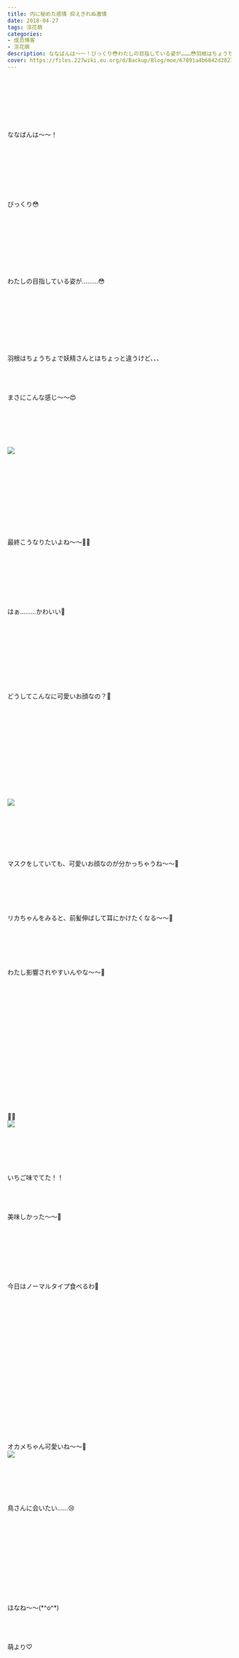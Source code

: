 ```yaml
---
title: 内に秘めた感情 抑えきれぬ激情
date: 2018-04-27
tags: 涼花萌
categories: 
- 成员博客
- 涼花萌
description: ななばんは〜〜！びっくり😳わたしの目指している姿が………😳羽根はちょうちょで妖精さんとはちょっと違うけど、、、まさにこ...
cover: https://files.227wiki.eu.org/d/Backup/Blog/moe/67891a4b6842d2827893e6e62e848.jpg 
---
```

<div class="blog_detail__main">
<br/>
<br/>
<br/>
<br/>
<br/>
<br/>
<br/>
ななばんは〜〜！<br/>
<br/>
<br/>
<br/>
<br/>
<br/>
<br/>
<br/>
<br/>
びっくり😳<br/>
<br/>
<br/>
<br/>
<br/>
<br/>
<br/>
<br/>
<br/>
<br/>
わたしの目指している姿が………😳<br/>
<br/>
<br/>
<br/>
<br/>
<br/>
<br/>
<br/>
<br/>
<br/>
羽根はちょうちょで妖精さんとはちょっと違うけど、、、<br/>
<br/>
<br/>
<br/>
<br/>
まさにこんな感じ〜〜😍<br/>
<br/>
<br/>
<br/>
<br/>
<br/>
<br/>
<img src="https://files.227wiki.eu.org/d/Backup/Blog/moe/67891a4b6842d2827893e6e62e848.jpg"><br/>
<br/>
<br/>
<br/>
<br/>
<br/>
<br/>
<br/>
<br/>
<br/>
<br/>
<br/>
最終こうなりたいよね〜〜☝🏻️<br/>
<br/>
<br/>
<br/>
<br/>
<br/>
<br/>
<br/>
<br/>
はぁ………かわいい💓<br/>
<br/>
<br/>
<br/>
<br/>
<br/>
<br/>
<br/>
<br/>
<br/>
<br/>
どうしてこんなに可愛いお顔なの？💓<br/>
<br/>
<br/>
<br/>
<br/>
<br/>
<br/>
<br/>
<br/>
<br/>
<br/>
<br/>
<br/>
<br/>
<img src="https://files.227wiki.eu.org/d/Backup/Blog/moe/67891a4b6842d2827893e6e62e848-01.jpg"><br/>
<br/>
<br/>
<br/>
<br/>
<br/>
<br/>
<br/>
マスクをしていても、可愛いお顔なのが分かっちゃうね〜〜💓<br/>
<br/>
<br/>
<br/>
<br/>
<br/>
<br/>
リカちゃんをみると、前髪伸ばして耳にかけたくなる〜〜💓<br/>
<br/>
<br/>
<br/>
<br/>
<br/>
<br/>
わたし影響されやすいんやな〜〜🙈<br/>
<br/>
<br/>
<br/>
<br/>
<br/>
<br/>
<br/>
<br/>
<br/>
<br/>
<br/>
<br/>
<br/>
<br/>
<br/>
<br/>
<br/>
<br/>
🍓🍦<br/>
<img src="https://files.227wiki.eu.org/d/Backup/Blog/moe/67891a4b6842d2827893e6e62e848-02.jpg"><br/>
<br/>
<br/>
<br/>
<br/>
<br/>
<br/>
いちご味でてた！！<br/>
<br/>
<br/>
<br/>
<br/>
美味しかった〜〜🍓<br/>
<br/>
<br/>
<br/>
<br/>
<br/>
<br/>
<br/>
<br/>
今日はノーマルタイプ食べるわ🍦<br/>
<br/>
<br/>
<br/>
<br/>
<br/>
<br/>
<br/>
<br/>
<br/>
<br/>
<br/>
<br/>
<br/>
<br/>
<br/>
<br/>
<br/>
<br/>
<br/>
<br/>
オカメちゃん可愛いね〜〜💓<br/>
<img src="https://files.227wiki.eu.org/d/Backup/Blog/moe/67891a4b6842d2827893e6e62e848-03.jpg"><br/>
<br/>
<br/>
<br/>
<br/>
<br/>
<br/>
鳥さんに会いたい……😢<br/>
<br/>
<br/>
<br/>
<br/>
<br/>
<br/>
<br/>
<br/>
<br/>
<br/>
<br/>
<br/>
ほなね〜〜(*^o^*)<br/>
<br/>
<br/>
<br/>
<br/>
萌より♡
<!--twitter-->

<!--//twitter-->
</img></img></img></img></div>